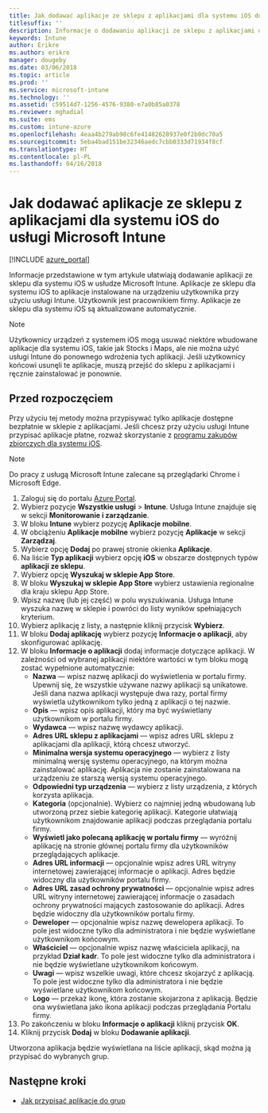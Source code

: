 ```yaml
---
title: Jak dodawać aplikacje ze sklepu z aplikacjami dla systemu iOS do usługi Microsoft Intune
titlesuffix: ''
description: Informacje o dodawaniu aplikacji ze sklepu z aplikacjami dla systemu iOS do usługi Microsoft Intune.
keywords: Intune
author: Erikre
ms.author: erikre
manager: dougeby
ms.date: 03/06/2018
ms.topic: article
ms.prod: ''
ms.service: microsoft-intune
ms.technology: ''
ms.assetid: c59514d7-1256-4576-9380-e7a0b85a0378
ms.reviewer: mghadial
ms.suite: ems
ms.custom: intune-azure
ms.openlocfilehash: 4eaa4b279ab98c6fe41482628937e0f2b0dc70a5
ms.sourcegitcommit: 5eba4bad151be32346aedc7cbb0333d71934f8cf
ms.translationtype: HT
ms.contentlocale: pl-PL
ms.lasthandoff: 04/16/2018
---
```

# <a name="how-to-add-ios-store-apps-to-microsoft-intune"></a>Jak dodawać aplikacje ze sklepu z aplikacjami dla systemu iOS do usługi Microsoft Intune

[!INCLUDE [azure_portal](./includes/azure_portal.md)]

Informacje przedstawione w tym artykule ułatwiają dodawanie aplikacji ze sklepu dla systemu iOS w usłudze Microsoft Intune. Aplikacje ze sklepu dla systemu iOS to aplikacje instalowane na urządzeniu użytkownika przy użyciu usługi Intune. Użytkownik jest pracownikiem firmy. Aplikacje ze sklepu dla systemu iOS są aktualizowane automatycznie.

>[!NOTE]
>Użytkownicy urządzeń z systemem iOS mogą usuwać niektóre wbudowane aplikacje dla systemu iOS, takie jak Stocks i Maps, ale nie można użyć usługi Intune do ponownego wdrożenia tych aplikacji. Jeśli użytkownicy końcowi usunęli te aplikacje, muszą przejść do sklepu z aplikacjami i ręcznie zainstalować je ponownie.

## <a name="before-you-start"></a>Przed rozpoczęciem

Przy użyciu tej metody można przypisywać tylko aplikacje dostępne bezpłatnie w sklepie z aplikacjami. Jeśli chcesz przy użyciu usługi Intune przypisać aplikacje płatne, rozważ skorzystanie z [programu zakupów zbiorczych dla systemu iOS](vpp-apps-ios.md).

>[!NOTE]
>Do pracy z usługą Microsoft Intune zalecane są przeglądarki Chrome i Microsoft Edge.

1. Zaloguj się do portalu [Azure Portal](https://portal.azure.com).
2. Wybierz pozycje **Wszystkie usługi** > **Intune**. Usługa Intune znajduje się w sekcji **Monitorowanie i zarządzanie**.
3. W bloku **Intune** wybierz pozycję **Aplikacje mobilne**.
4. W obciążeniu **Aplikacje mobilne** wybierz pozycję **Aplikacje** w sekcji **Zarządzaj**.
5. Wybierz opcję **Dodaj** po prawej stronie okienka **Aplikacje**.
6. Na liście **Typ aplikacji** wybierz opcję **iOS** w obszarze dostępnych typów **aplikacji ze sklepu**.
7. Wybierz opcję **Wyszukaj w sklepie App Store**.
8. W bloku **Wyszukaj w sklepie App Store** wybierz ustawienia regionalne dla kraju sklepu App Store.
9. Wpisz nazwę (lub jej część) w polu wyszukiwania. Usługa Intune wyszuka nazwę w sklepie i powróci do listy wyników spełniających kryterium.
10. Wybierz aplikację z listy, a następnie kliknij przycisk **Wybierz**.
11. W bloku **Dodaj aplikację** wybierz pozycję **Informacje o aplikacji**, aby skonfigurować aplikację.
12. W bloku **Informacje o aplikacji** dodaj informacje dotyczące aplikacji. W zależności od wybranej aplikacji niektóre wartości w tym bloku mogą zostać wypełnione automatycznie:
    - **Nazwa** — wpisz nazwę aplikacji do wyświetlenia w portalu firmy. Upewnij się, że wszystkie używane nazwy aplikacji są unikatowe. Jeśli dana nazwa aplikacji występuje dwa razy, portal firmy wyświetla użytkownikom tylko jedną z aplikacji o tej nazwie.
    - **Opis** — wpisz opis aplikacji, który ma być wyświetlany użytkownikom w portalu firmy.
    - **Wydawca** — wpisz nazwę wydawcy aplikacji.
    - **Adres URL sklepu z aplikacjami** — wpisz adres URL sklepu z aplikacjami dla aplikacji, którą chcesz utworzyć.
    - **Minimalna wersja systemu operacyjnego** — wybierz z listy minimalną wersję systemu operacyjnego, na którym można zainstalować aplikację. Aplikacja nie zostanie zainstalowana na urządzeniu ze starszą wersją systemu operacyjnego.
    - **Odpowiedni typ urządzenia** — wybierz z listy urządzenia, z których korzysta aplikacja.
    - **Kategoria** (opcjonalnie). Wybierz co najmniej jedną wbudowaną lub utworzoną przez siebie kategorię aplikacji. Kategorie ułatwiają użytkownikom znajdowanie aplikacji podczas przeglądania portalu firmy.
    - **Wyświetl jako polecaną aplikację w portalu firmy** — wyróżnij aplikację na stronie głównej portalu firmy dla użytkowników przeglądających aplikacje.
    - **Adres URL informacji** — opcjonalnie wpisz adres URL witryny internetowej zawierającej informacje o aplikacji. Adres będzie widoczny dla użytkowników portalu firmy.
    - **Adres URL zasad ochrony prywatności** — opcjonalnie wpisz adres URL witryny internetowej zawierającej informacje o zasadach ochrony prywatności mających zastosowanie do aplikacji. Adres będzie widoczny dla użytkowników portalu firmy.
    - **Deweloper** — opcjonalnie wpisz nazwę dewelopera aplikacji. To pole jest widoczne tylko dla administratora i nie będzie wyświetlane użytkownikom końcowym.
    - **Właściciel** — opcjonalnie wpisz nazwę właściciela aplikacji, na przykład **Dział kadr**.  To pole jest widoczne tylko dla administratora i nie będzie wyświetlane użytkownikom końcowym.
    - **Uwagi** — wpisz wszelkie uwagi, które chcesz skojarzyć z aplikacją. To pole jest widoczne tylko dla administratora i nie będzie wyświetlane użytkownikom końcowym.
    - **Logo** — przekaż ikonę, która zostanie skojarzona z aplikacją. Będzie ona wyświetlana jako ikona aplikacji podczas przeglądania Portalu firmy.
13. Po zakończeniu w bloku **Informacje o aplikacji** kliknij przycisk **OK**.
14. Kliknij przycisk **Dodaj** w bloku **Dodawanie aplikacji**.

Utworzona aplikacja będzie wyświetlana na liście aplikacji, skąd można ją przypisać do wybranych grup.

## <a name="next-steps"></a>Następne kroki

- [Jak przypisać aplikacje do grup](apps-deploy.md)
